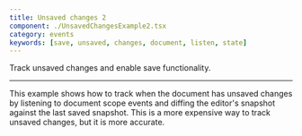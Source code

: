 ```yaml
---
title: Unsaved changes 2
component: ./UnsavedChangesExample2.tsx
category: events
keywords: [save, unsaved, changes, document, listen, state]
---
```


Track unsaved changes and enable save functionality.

---

This example shows how to track when the document has unsaved changes by listening to document scope events and diffing the editor's snapshot against the last saved snapshot. This is a more expensive way to track unsaved changes, but it is more accurate.
